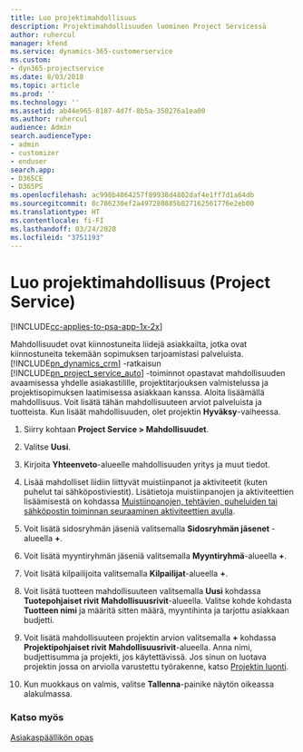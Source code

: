 ```yaml
---
title: Luo projektimahdollisuus
description: Projektimahdollisuuden luominen Project Servicessä
author: ruhercul
manager: kfend
ms.service: dynamics-365-customerservice
ms.custom:
- dyn365-projectservice
ms.date: 8/03/2018
ms.topic: article
ms.prod: ''
ms.technology: ''
ms.assetid: ab44e965-8187-4d7f-8b5a-350276a1ea00
ms.author: ruhercul
audience: Admin
search.audienceType:
- admin
- customizer
- enduser
search.app:
- D365CE
- D365PS
ms.openlocfilehash: ac998b4064257f89938d4802daf4e1ff7d1a64db
ms.sourcegitcommit: 8c786230ef2a497280885b827162561776e2eb00
ms.translationtype: HT
ms.contentlocale: fi-FI
ms.lasthandoff: 03/24/2020
ms.locfileid: "3751193"
---
```

# <a name="create-a-project-opportunity-project-service"></a>Luo projektimahdollisuus (Project Service)

[!INCLUDE[cc-applies-to-psa-app-1x-2x](../includes/cc-applies-to-psa-app-1x-2x.md)]

Mahdollisuudet ovat kiinnostuneita liidejä asiakkailta, jotka ovat kiinnostuneita tekemään sopimuksen tarjoamistasi palveluista. [!INCLUDE[pn_dynamics_crm](../includes/pn-dynamics-crm.md)] -ratkaisun [!INCLUDE[pn_project_service_auto](../includes/pn-project-service-auto.md)] -toiminnot opastavat mahdollisuuden avaamisessa yhdelle asiakastilille, projektitarjouksen valmistelussa ja projektisopimuksen laatimisessa asiakkaan kanssa. Aloita lisäämällä mahdollisuus. Voit lisätä tähän mahdollisuuteen arviot palveluista ja tuotteista. Kun lisäät mahdollisuuden, olet projektin **Hyväksy**-vaiheessa.  
  
1.  Siirry kohtaan **Project Service > Mahdollisuudet**.  
  
2.  Valitse **Uusi**.  
  
3.  Kirjoita **Yhteenveto**-alueelle mahdollisuuden yritys ja muut tiedot.  
  
4.  Lisää mahdolliset liidiin liittyvät muistiinpanot ja aktiviteetit (kuten puhelut tai sähköpostiviestit). Lisätietoja muistiinpanojen ja aktiviteettien lisäämisestä on kohdassa [Muistiinpanojen, tehtävien, puheluiden tai sähköpostin toiminnan seuraaminen aktiviteettien avulla](../basics/work-with-activities.md).  
  
5.  Voit lisätä sidosryhmän jäseniä valitsemalla **Sidosryhmän jäsenet** -alueella **+**.  
  
6.  Voit lisätä myyntiryhmän jäseniä valitsemalla **Myyntiryhmä**-alueella **+**.  
  
7.  Voit lisätä kilpailijoita valitsemalla **Kilpailijat**-alueella **+**.  
  
8.  Voit lisätä tuotteen mahdollisuuteen valitsemalla **Uusi** kohdassa **Tuotepohjaiset rivit** **Mahdollisuusrivit**-alueella. Valitse kohde kohdasta **Tuotteen nimi** ja määritä sitten määrä, myyntihinta ja tarjottu asiakkaan budjetti.  
  
9. Voit lisätä mahdollisuuteen projektin arvion valitsemalla **+** kohdassa **Projektipohjaiset rivit** **Mahdollisuusrivit**-alueella. Anna nimi, budjettisumma ja projekti, jos käytettävissä. Jos sinun on luotava projektin jossa on arviolla varustettu työrakenne, katso [Projektin luonti](../project-service/create-project.md).  
  
10. Kun muokkaus on valmis, valitse **Tallenna**-painike näytön oikeassa alakulmassa.  
  
### <a name="see-also"></a>Katso myös  
 [Asiakaspäällikön opas](../project-service/account-manager-guide.md)
